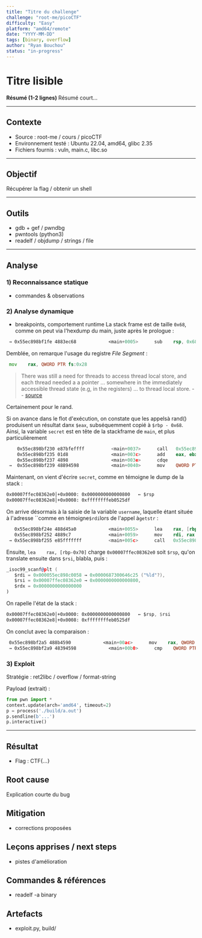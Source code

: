 ```yaml
---
title: "Titre du challenge"
challenge: "root-me/picoCTF"
difficulty: "Easy"
platform: "amd64/remote"
date: "YYYY-MM-DD"
tags: [binary, overflow]
author: "Ryan Bouchou"
status: "in-progress"
---
```


# Titre lisible

**Résumé (1-2 lignes)**
Résumé court...

---

## Contexte

- Source : root-me / cours / picoCTF
- Environnement testé : Ubuntu 22.04, amd64, glibc 2.35
- Fichiers fournis : vuln, main.c, libc.so

---

## Objectif

Récupérer la flag / obtenir un shell

---

## Outils

- gdb + gef / pwndbg
- pwntools (python3)
- readelf / objdump / strings / file

---

## Analyse

### 1) Reconnaissance statique

- commandes & observations

### 2) Analyse dynamique

- breakpoints, comportement runtime
  La stack frame est de taille `0x68`, comme on peut via l'hexdump du main, juste après le prologue :

```asm
 → 0x55ec898bf1fe 4883ec68            <main+0005>      sub    rsp, 0x68
```

Demblée, on remarque l'usage du registre _File Segment_ :

```asm
 mov    rax, QWORD PTR fs:0x28
```

> There was still a need for threads to access thread local store, and each thread needed a a pointer ... somewhere in the immediately accessible thread state (e.g, in the registers) ... to thread local store. -- [source](https://stackoverflow.com/questions/10810203/what-is-the-fs-gs-register-intended-for)

Certainement pour le rand.

Si on avance dans le flot d'exécution, on constate que les appelsà rand() produisent un résultat danx `$eax`, subséquemment copié à `$rbp - 0x68`. Ainsi, la variable `secret` est en tête de la stackframe de `main`, et plus particulièrement

```asm
    0x55ec898bf230 e87bfeffff          <main+0037>      call   0x55ec898bf0b0 <rand@plt>
    0x55ec898bf235 01d8                <main+003c>      add    eax, ebx
    0x55ec898bf237 4898                <main+003e>      cdqe
 →  0x55ec898bf239 48894598            <main+0040>      mov    QWORD PTR [rbp-0x68], rax
```

Maintenant, on vient d'écrire `secret`, comme en témoigne le dump de la stack :

```asm
0x00007ffec08362e0│+0x0000: 0x0000000000000800   ← $rsp
0x00007ffec08362e8│+0x0008: 0xffffffffeb0525df
```

On arrive désormais à la saisie de la variable `username`, laquelle étant située à l'adresse ``comme en témoigne`$rdi`lors de l'appel à`getstr` :

```asm
   0x55ec898bf24e 488d45a0            <main+0055>      lea    rax, [rbp-0x60]
   0x55ec898bf252 4889c7              <main+0059>      mov    rdi, rax
 → 0x55ec898bf255 e85fffffff          <main+005c>      call   0x55ec898bf1b9 <getstr>
```

Ensuite, `lea    rax, [rbp-0x70]` charge `0x00007ffec08362e0` soit `$rsp`, qu'on translate ensuite dans `$rsi`, blabla, puis :

```asm
_isoc99_scanf@plt (
   $rdi = 0x000055ec898c0058 → 0x0000687300646c25 ("%ld"?),
   $rsi = 0x00007ffec08362e0 → 0x0000000000000800,
   $rdx = 0x0000000000000000
)
```

On rapelle l'état de la stack :

```asm
0x00007ffec08362e0│+0x0000: 0x0000000000000800   ← $rsp, $rsi
0x00007ffec08362e8│+0x0008: 0xffffffffeb0525df
```

On conclut avec la comparaison :

```asm
 0x55ec898bf2a5 488b4590            <main+00ac>      mov    rax, QWORD PTR [rbp-0x70]
 → 0x55ec898bf2a9 48394598            <main+00b0>      cmp    QWORD PTR [rbp-0x68], rax
```

### 3) Exploit

Stratégie : ret2libc / overflow / format-string

Payload (extrait) :

```py
from pwn import *
context.update(arch='amd64', timeout=2)
p = process('./build/a.out')
p.sendline(b'...')
p.interactive()
```

---

## Résultat

- Flag : CTF{...}

## Root cause

Explication courte du bug

## Mitigation

- corrections proposées

## Leçons apprises / next steps

- pistes d'amélioration

## Commandes & références

- readelf -a binary

## Artefacts

- exploit.py, build/
